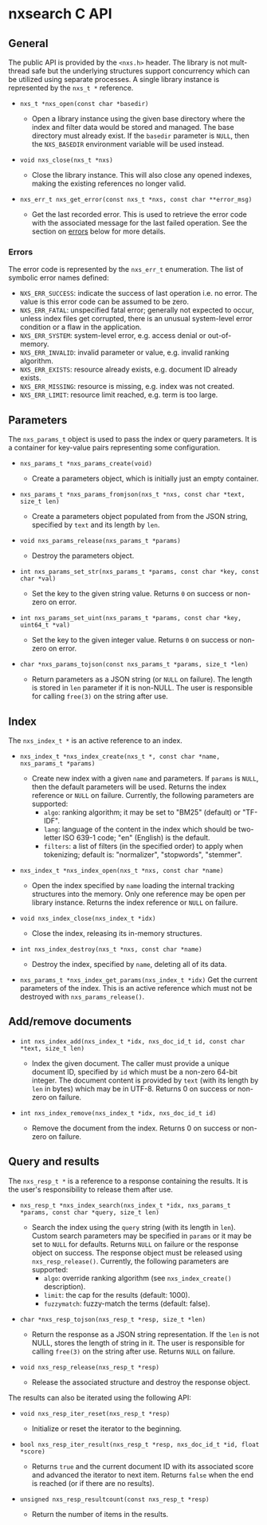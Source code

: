 # nxsearch C API

## General

The public API is provided by the `<nxs.h>` header.  The library is not
mult-thread safe but the underlying structures support concurrency which
can be utilized using separate processes.  A single library instance is
represented by the `nxs_t *` reference.

* `nxs_t *nxs_open(const char *basedir)`
  * Open a library instance using the given base directory where the
  index and filter data would be stored and managed. The base directory
  must already exist. If the `basedir` parameter is `NULL`, then the
  `NXS_BASEDIR` environment variable will be used instead.

* `void nxs_close(nxs_t *nxs)`
  * Close the library instance. This will also close any opened indexes,
  making the existing references no longer valid.

* `nxs_err_t nxs_get_error(const nxs_t *nxs, const char **error_msg)`
  * Get the last recorded error. This is used to retrieve the error code
  with the associated message for the last failed operation.  See the section
  on [errors](#errors) below for more details.

### Errors

The error code is represented by the `nxs_err_t` enumeration.  The list
of symbolic error names defined:

* `NXS_ERR_SUCCESS`: indicate the success of last operation i.e. no error.
The value is this error code can be assumed to be zero.
* `NXS_ERR_FATAL`: unspecified fatal error; generally not expected to occur,
unless index files get corrupted, there is an unusual system-level error
condition or a flaw in the application.
* `NXS_ERR_SYSTEM`: system-level error, e.g. access denial or out-of-memory.
* `NXS_ERR_INVALID`: invalid parameter or value, e.g. invalid ranking algorithm.
* `NXS_ERR_EXISTS`: resource already exists, e.g. document ID already exists.
* `NXS_ERR_MISSING`: resource is missing, e.g. index was not created.
* `NXS_ERR_LIMIT`: resource limit reached, e.g. term is too large.

## Parameters

The `nxs_params_t` object is used to pass the index or query parameters.
It is a container for key-value pairs representing some configuration.

* `nxs_params_t *nxs_params_create(void)`
  * Create a parameters object, which is initially just an empty container.

* `nxs_params_t *nxs_params_fromjson(nxs_t *nxs, const char *text, size_t len)`
  * Create a parameters object populated from from the JSON string, specified
  by `text` and its length by `len`.

* `void nxs_params_release(nxs_params_t *params)`
  * Destroy the parameters object.

* `int nxs_params_set_str(nxs_params_t *params, const char *key, const char *val)`
  * Set the key to the given string value.  Returns `0` on success or non-zero
  on error.

* `int nxs_params_set_uint(nxs_params_t *params, const char *key, uint64_t *val)`
  * Set the key to the given integer value.  Returns `0` on success or non-zero
  on error.

* `char *nxs_params_tojson(const nxs_params_t *params, size_t *len)`
  * Return parameters as a JSON string (or `NULL` on failure).  The length
  is stored in `len` parameter if it is non-NULL.  The user is responsible
  for calling `free(3)` on the string after use.

## Index

The `nxs_index_t *` is an active reference to an index.

* `nxs_index_t *nxs_index_create(nxs_t *, const char *name, nxs_params_t *params)`
  * Create new index with a given `name` and parameters. If `params` is `NULL`,
  then the default parameters will be used.  Returns the index reference or
  `NULL` on failure.  Currently, the following parameters are supported:
    * `algo`: ranking algorithm; it may be set to "BM25" (default) or "TF-IDF".
    * `lang`: language of the content in the index which should be two-letter
    ISO 639-1 code; "en" (English) is the default.
    * `filters`: a list of filters (in the specified order) to apply when
    tokenizing; default is: "normalizer", "stopwords", "stemmer".

* `nxs_index_t *nxs_index_open(nxs_t *nxs, const char *name)`
  * Open the index specified by `name` loading the internal tracking structures
  into the memory.  Only one reference may be open per library instance.
  Returns the index reference or `NULL` on failure.

* `void nxs_index_close(nxs_index_t *idx)`
  * Close the index, releasing its in-memory structures.

* `int nxs_index_destroy(nxs_t *nxs, const char *name)`
  * Destroy the index, specified by `name`, deleting all of its data.

* `nxs_params_t *nxs_index_get_params(nxs_index_t *idx)`
  Get the current parameters of the index. This is an active reference which
  must not be destroyed with `nxs_params_release()`.

## Add/remove documents

* `int nxs_index_add(nxs_index_t *idx, nxs_doc_id_t id, const char *text, size_t len)`
  * Index the given document.  The caller must provide a unique document ID,
  specified by `id` which must be a non-zero 64-bit integer.  The document
  content is provided by `text` (with its length by `len` in bytes) which may
  be in UTF-8.  Returns 0 on success or non-zero on failure.

* `int nxs_index_remove(nxs_index_t *idx, nxs_doc_id_t id)`
  * Remove the document from the index.  Returns 0 on success or non-zero
  on failure.

## Query and results

The `nxs_resp_t *` is a reference to a response containing the results.
It is the user's responsibility to release them after use.

* `nxs_resp_t *nxs_index_search(nxs_index_t *idx, nxs_params_t *params,
  const char *query, size_t len)`
  * Search the index using the `query` string (with its length in `len`).
  Custom search parameters may be specified in `params` or it may be set
  to `NULL` for defaults.  Returns `NULL` on failure or the response object
  on success.  The response object must be released using `nxs_resp_release()`.
  Currently, the following
  parameters are supported:
    * `algo`: override ranking algorithm (see `nxs_index_create()` description).
    * `limit`: the cap for the results (default: 1000).
    * `fuzzymatch`: fuzzy-match the terms (default: false).

* `char *nxs_resp_tojson(nxs_resp_t *resp, size_t *len)`
  * Return the response as a JSON string representation.  If the `len` is not
  NULL, stores the length of string in it. The user is responsible for calling
  `free(3)` on the string after use.  Returns `NULL` on failure.

* `void nxs_resp_release(nxs_resp_t *resp)`
  * Release the associated structure and destroy the response object.

The results can also be iterated using the following API:

* `void nxs_resp_iter_reset(nxs_resp_t *resp)`
  * Initialize or reset the iterator to the beginning.

* `bool nxs_resp_iter_result(nxs_resp_t *resp, nxs_doc_id_t *id, float *score)`
  * Returns `true` and the current document ID with its associated score
  and advanced the iterator to next item.  Returns `false` when the end is
  reached (or if there are no results).

* `unsigned nxs_resp_resultcount(const nxs_resp_t *resp)`
  * Return the number of items in the results.
